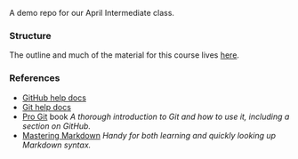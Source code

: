A demo repo for our April Intermediate class.

### Structure
The outline and much of the material for this course lives [here](https://training.github.com/kit/intermediate).


### References
- [GitHub help docs](https://help.github.com)
- [Git help docs](https://help.github.com)
- [Pro Git](http://git-scm.com/book/en/v2) book
  *A thorough introduction to Git and how to use it, including a section on GitHub.*
- [Mastering Markdown](https://guides.github.com/features/mastering-markdown/)
	*Handy for both learning and quickly looking up Markdown syntax.*
